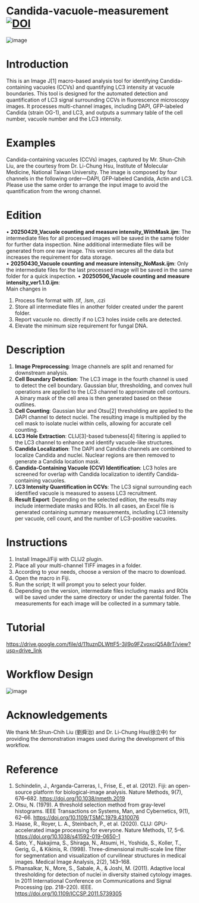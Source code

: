 # Candida-vacuole-measurement    [![DOI](https://zenodo.org/badge/951821520.svg)](https://doi.org/10.5281/zenodo.15309072)

![image](https://github.com/user-attachments/assets/29302f53-1753-4ff3-a76c-433c661d8310)

# Introduction
This is an Image J[1] macro-based analysis tool for identifying Candida-containing vacuoles (CCVs) and quantifying LC3 intensity at vacuole boundaries. 
This tool is designed for the automated detection and quantification of LC3 signal surrounding CCVs in fluorescence microscopy images. It processes multi-channel images, including DAPI, GFP-labeled Candida (strain OG-1), and LC3, and outputs a summary table of the cell number, vacuole number and the LC3 intensity. 

# Examples
Candida-containing vacuoles (CCVs) images, captured by Mr. Shun-Chih Liu, are the courtesy from Dr. Li-Chung Hsu, Institute of Molecular Medicine, National Taiwan University. The image is composed by four channels in the following order—DAPI, GFP-labeled Candida, Actin and LC3. Please use the same order to arrange the input image to avoid the quantification from the wrong channel.

# Edition
•  __20250429_Vacuole counting and measure intensity_WithMask.ijm__: 
The intermediate files for all processed images will be saved in the same folder for further data inspection. Nine additional intermediate files will be generated from one raw image. This version secures all the data but increases the requirement for data storage.  
•  __20250430_Vacuole counting and measure intensity_NoMask.ijm__: 
  Only the intermediate files for the last processed image will be saved in the same folder for a quick inspection. 
•  __20250506_Vacuole counting and measure intensity_ver1.1.0.ijm__:   
  Main changes in
   1. Process file format with .tif, .lsm, .czi
   2. Store all intermediate files in another folder created under the parent folder.
   3. Report vacuole no. directly if no LC3 holes inside cells are detected.
   4. Elevate the minimum size requirement for fungal DNA.

# Description
1.	__Image Preprocessing__:
Image channels are split and renamed for downstream analysis.
2.	__Cell Boundary Detection__:
The LC3 image in the fourth channel is used to detect the cell boundary. Gaussian blur, thresholding, and convex hull operations are applied to the LC3 channel to approximate cell contours. A binary mask of the cell area is then generated based on these outlines.
3.  __Cell Counting__:
Gaussian blur and Otsu[2] thresholding are applied to the DAPI channel to detect nuclei. The resulting image is multiplied by the cell mask to isolate nuclei within cells, allowing for accurate cell counting.
4.	__LC3 Hole Extraction__:
CLIJ[3]-based tubeness[4] filtering is applied to the LC3 channel to enhance and identify vacuole-like structures.
5.	__Candida Localization__:
The DAPI and Candida channels are combined to localize Candida and nuclei. Nuclear regions are then removed to generate a Candida location mask.
6.	__Candida-Containing Vacuole (CCV) Identification__:
LC3 holes are screened for overlap with Candida localization to identify Candida-containing vacuoles.
7.	__LC3 Intensity Quantification in CCVs__:
The LC3 signal surrounding each identified vacuole is measured to assess LC3 recruitment.
8.	__Result Export__:
 Depending on the selected edition, the results may include intermediate masks and ROIs. In all cases, an Excel file is generated containing summary measurements, including LC3 intensity per vacuole, cell count, and the number of LC3-positive vacuoles.

# Instructions
1.	Install ImageJ/Fiji with CLIJ2 plugin. 
2.	Place all your multi-channel TIFF images in a folder.
3.	According to your needs, choose a version of the macro to download. 
4.	Open the macro in Fiji.
5.	Run the script; It will prompt you to select your folder.
6.	Depending on the version, intermediate files including masks and ROIs will be saved under the same directory or under the parental folder. The measurements for each image will be collected in a summary table.

# Tutorial  
<https://drive.google.com/file/d/11tuznDLWttF5-3jI9o9FZvoxciQ5A8rT/view?usp=drive_link>

# Workflow Design
![image](https://github.com/user-attachments/assets/dcd79dd9-1ae5-4699-9126-003729ebbc18)


# Acknowledgements
We thank Mr.Shun-Chih Liu (劉舜治) and Dr. Li-Chung Hsu(徐立中) for providing the demonstration images used during the development of this workflow.

# Reference
1.	Schindelin, J., Arganda-Carreras, I., Frise, E., et al. (2012). Fiji: an open-source platform for biological-image analysis. Nature Methods, 9(7), 676–682. https://doi.org/10.1038/nmeth.2019
2.	Otsu, N. (1979). A threshold selection method from gray-level histograms. IEEE Transactions on Systems, Man, and Cybernetics, 9(1), 62–66. https://doi.org/10.1109/TSMC.1979.4310076
3.	Haase, R., Royer, L. A., Steinbach, P., et al. (2020). CLIJ: GPU-accelerated image processing for everyone. Nature Methods, 17, 5–6. https://doi.org/10.1038/s41592-019-0650-1
4.	Sato, Y., Nakajima, S., Shiraga, N., Atsumi, H., Yoshida, S., Koller, T., Gerig, G., & Kikinis, R. (1998). Three-dimensional multi-scale line filter for segmentation and visualization of curvilinear structures in medical images. Medical Image Analysis, 2(2), 143–168.
5.	Phansalkar, N., More, S., Sabale, A., & Joshi, M. (2011). Adaptive local thresholding for detection of nuclei in diversity stained cytology images. In 2011 International Conference on Communications and Signal Processing (pp. 218–220). IEEE. https://doi.org/10.1109/ICCSP.2011.5739305




